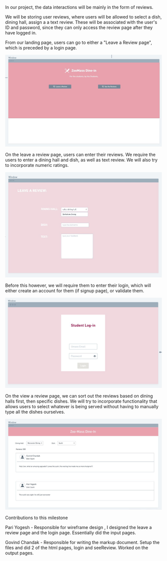 In our project, the data interactions will be mainly in the form of reviews.

We will be storing user reviews, where users will be allowed to select a dish, dining hall, assign a a text review. These will be associated with the user's ID and password, since they can only access the review page after they have logged in.



From our landing page, users can go to either a "Leave a Review page", which is preceded by a login page. 

![Landing Page](./LandingPage.JPG)


On the leave a review page,  users can enter their reviews. We require the users to enter a dining hall and dish, as well as text review. We will also try to incorporate numeric ratings.

![Leave a Review Page](./ReviewPage.JPG)

Before this however, we will require them to enter their login, which will either create an account for them (if signup page), or validate them.

![Login Page](./LoginPage.JPG)

On the view a review page, we can sort out the reviews based on dining halls first, then specific dishes. We will try to incorporate functionality that allows users to select whatever is being served without having to manually type all the dishes ourselves.

![Review Page](./SeeReviewPage.JPG)



Contributions to this milestone

Pari Yogesh - Responsible for wireframe design , I designed the leave a review page and the login page. Essentially did the input pages. 

Govind Chandak - Responsible for writing the markup document. Setup the files and did 2 of the html pages, login and seeReview. Worked on the output  pages.